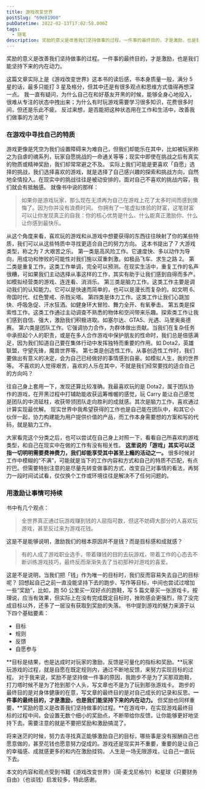 ```yaml
---
title: 游戏改变世界
postSlug: "69e81900"
pubDatetime: 2022-02-13T17:02:58.000Z
tags:
  - 随笔
description: 奖励的意义是改善我们坚持做事的过程。一件事的最终目的，才是激励，也是我们能坚持下来的内在动力。
---
```


奖励的意义是改善我们坚持做事的过程。一件事的最终目的，才是激励，也是我们能坚持下来的内在动力。

<!-- more -->

这篇文章实际上是《游戏改变世界》这本书的读后感，书本身质量一般，满分 5 星的话，最多只能打 3 星及格分，但其中还是有很多观点和思维方式值得再想深一点。
我一直有疑问，为什么自己在和好基友开黑的时候，能够全身心地投入，很难从专注的状态中拽出来；为什么有时玩游戏需要学习很多知识，花费很多时间，但还是乐此不疲。
反过来想，是否能把这种状态用在工作和生活中，改善我们做事的方法呢？

### 在游戏中寻找自己的特质

游戏更像是凭空为我们设置障碍来为难自己，但我们却能乐在其中，比如被玩家称之为自虐的魂系列，玩家自愿挑战的一命通关等等；现实中即使在挑战之后有真实的物质或精神奖励，我们却常常避之不及。
实际上我们可能是更喜欢「自愿」选择的挑战，我们选择喜欢的游戏，就是选择了自己感兴趣的探索和挑战方向，自然地全情投入。在现实中的挑战往往是被动安排的，面对自己不喜欢的挑战内容，我们就会有抵触感。
就像书中说的那样：

> 如果你是游戏玩家，那么现在无须再为自己在游戏上花了太多时间而感到懊悔了。因为你并没有浪费时间。
> 你拥有了一笔虚拟体验的财富，这笔财富可以让你发现真正的自我：你的核心优势是什么、什么能真正激励你、什么让你感到最快乐。

从这个角度来看，喜欢玩的游戏和从游戏中想要获得的东西往往映射了你的某些特质，我们可以从这些特质中寻找更适合自己的努力方向。
这本书提出了 7 大游戏类型，称之为 7 大艰苦之乐。
第一类是高风险工作。它速度快、多以动作为导向，用成功和惨败的可能性对我们施以双重刺激。如极品飞车、求生之路 2。
第二类是重复工作。这类工作单调，完全可以预测。在现实生活中，重复工作的名声很糟，可如果我们主动选择从事这样的工作，其实有助于让我们感到自得而多产。如模拟经营类的游戏、连连看、消消乐。
第三类是脑力工作。这类工作主要是调动我们的认知能力。它可以是快速而简单的，也可以是漫长而复杂的。如文明 6、帝国时代、红色警戒、杀戮尖塔。
第四类是体力工作。这类工作让我们心跳加快、呼吸急促、汗水狂洒。如健身环大冒险、舞力全开、有氧拳击。
第五类是探索性工作。这类工作通过主动调查不熟悉的物体和空间带来乐趣。探索类工作让我们感到自信、强大，激励我们积极进取。如塞尔达、GTA5、光遇、马里奥奥德赛。
第六类是团队工作。它强调协力合作，为群体做出贡献。当我们在复杂任务中承担起个人的职责，或是在多人合作游戏中保护朋友的性命时，我们总是倍感满足，因为我们知道自己要在集体行动中发挥独特而重要的作用。如 Dota2，英雄联盟，守望先锋，魔兽世界等。
第七类是创造性工作。从事创造性工作时，我们要做出有意义的决定，会为自己已经做好的事情感到自豪。如模拟人生，我的世界等。
不喜欢的人觉得艰苦，喜欢的人乐在其中，不就是我们经常要找的适合自己的方向吗？

往自己身上套用一下，发现还算比较准确。我最喜欢玩的是 Dota2，属于团队协作的游戏，在开黑过程中打辅助能收获运筹帷幄的感觉，玩 Carry 能让自己感觉是团队的中流砥柱，收获带领团队走向胜利的成就感。其次是脑力工作，喜欢通过计算实现最优解。
现实世界中我希望获得的工作也是自己能在团队中，和其它小伙伴一起，协力构建能为用户提供价值的产品，而工作本身需要想的方案和写的代码，就是脑力工作。

大家看完这个分类之后，也可以尝试在自己身上对照一下，看看自己所喜欢的游戏类型，和自己在现实中在做的工作有没有相关性。
**这里说的「游戏」其实可以泛指一切明明需要费神费力，我们却能享受其中甚至上瘾的活动之一。**
很多时候对工作中模糊的“不满”，可能就是当下的工作内容和方式和自己的特质不匹配，有点拧巴。但需要特别注意的是尽量先转变做事的方式，改变自己对事情的看法，再努力一段时间试试看，仅仅换个工作或环境往往是解决不了任何问题的。

### 用激励让事情可持续

书中有几个观点：

> 全世界真正通过玩游戏赚到钱的人屈指可数，但这不妨碍大部分的人喜欢玩游戏，甚至反过来为游戏花钱。

这是不是能够说明，激励我们的根本原因并不是钱？而是目标感和成就感？

> 有的人成了游戏职业选手，带着赚钱的目的去玩游戏，带着工作的心态去不断训练游戏技巧，最终反而渐渐失去了当初那种对游戏的喜爱。

这是不是说明，当我们把「钱」作为唯一的目标时，我们反而容易失去自己的目标呢？
回想起自己之前一直没能坚持下去的跑步、写作等目标，中间也尝试过增加一些“奖励”，比如，跑 50 公里买一双好点的跑鞋，写 5 篇文章买一张游戏卡。按理说，应当有效果，但实际上在没有完成既定目标时，挫败感会更强烈，除了没完成目标以外，还多了一层没有获取到奖励的失落。
书中提到游戏的魅力来源于以下四个基础要素：

- 目标
- 规则
- 反馈
- 自愿参与

**目标是结果，也是达成时对玩家的激励，反馈是可量化的指标和奖励。**玩家玩游戏的过程，就是自愿在既定规则内，通过不断地反馈，来努力实现目标的过程。
对于我来说，奖励不是坚持做一件事的原因，我跑步不是为了买那双跑鞋，打刀塔时候不是为了抢到那个人头，写文章也不是为了玩到那张游戏卡。
跑步的最终目的是对身体健康的在意，写文章的最终目的是对自己成长的记录和反思。**一件事的最终目的，才是激励，也是我们能坚持下来的内在动力。**
但奖励也同样重要，**奖励的意义是改善我们坚持做事的过程。**在游戏中，在实现游戏最终目标的过程中间，会设置无数个细小的奖励点，不断带给你反馈，让你能够更好地坚持下去。需要注意的就是不要把奖励和激励搞混了。

将来迷茫的时候，努力去寻找真正能够激励自己的目标，哪些事是没有报酬自己也愿意做的，甚至花钱也愿意努力促成的。游戏还是现实并不重要，重要的是让自己的幸福感、成就感更多的和内在激励挂钩。
人生是一场无限游戏，让自己一直玩下去。

本文的内容和观点受到书籍《游戏改变世界》（简·麦戈尼格尔）和星球《只要财务自由》（也谈钱）启发较多，特此感谢。
